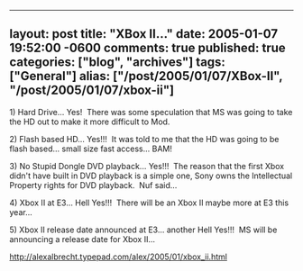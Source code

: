   ---
  layout: post
  title: "XBox II..."
  date: 2005-01-07 19:52:00 -0600
  comments: true
  published: true
  categories: ["blog", "archives"]
  tags: ["General"]
  alias: ["/post/2005/01/07/XBox-II", "/post/2005/01/07/xbox-ii"]
  ---
<!-- more -->
<P>1) Hard Drive... Yes!&nbsp; There was some speculation that MS was going to take the HD out to make it more difficult to Mod.</P>
<P>2) Flash based HD... Yes!!!&nbsp; It was told to me that the HD was going to be flash based... small size fast access... BAM!</P>
<P>3) No Stupid Dongle DVD playback... Yes!!!&nbsp; The reason that the first Xbox didn't have built in DVD playback is a simple one, Sony owns the Intellectual Property rights for DVD playback.&nbsp; Nuf said...</P>
<P>4) Xbox II at E3... Hell Yes!!!&nbsp; There will be an Xbox II maybe more at E3 this year...</P>
<P>5) Xbox II release date announced at E3... another Hell Yes!!!&nbsp; MS will be announcing a release date for Xbox II...</P>
<P><A href="http://alexalbrecht.typepad.com/alex/2005/01/xbox_ii.html">http://alexalbrecht.typepad.com/alex/2005/01/xbox_ii.html</A></P>
